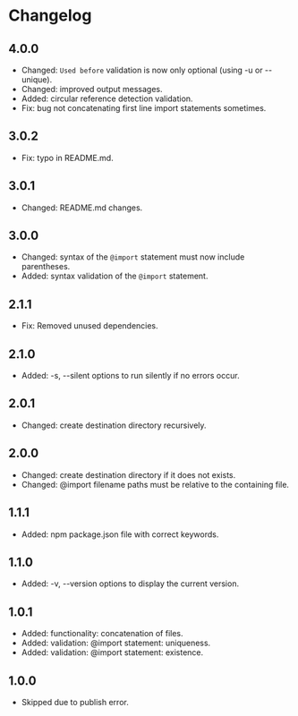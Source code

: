 # Changelog

## 4.0.0
- Changed: `Used before` validation is now only optional (using -u or --unique).
- Changed: improved output messages.
- Added: circular reference detection validation.
- Fix: bug not concatenating first line import statements sometimes.

## 3.0.2
- Fix: typo in README.md.

## 3.0.1
- Changed: README.md changes.

## 3.0.0
- Changed: syntax of the `@import` statement must now include parentheses.
- Added: syntax validation of the `@import` statement.

## 2.1.1
- Fix: Removed unused dependencies.

## 2.1.0
- Added: -s, --silent options to run silently if no errors occur.

## 2.0.1
- Changed: create destination directory recursively.

## 2.0.0
- Changed: create destination directory if it does not exists.
- Changed: @import filename paths must be relative to the containing file.

## 1.1.1
- Added: npm package.json file with correct keywords.

## 1.1.0
- Added: -v, --version options to display the current version.

## 1.0.1
- Added: functionality: concatenation of files.
- Added: validation: @import statement: uniqueness.
- Added: validation: @import statement: existence.

## 1.0.0
- Skipped due to publish error.